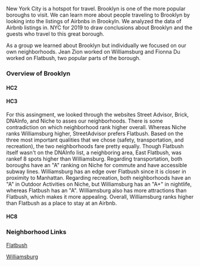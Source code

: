 New York City is a hotspot for travel. Brooklyn is one of the more popular boroughs to visit. We can learn more about people traveling to Brooklyn by looking into the listings of Airbnbs in Brookyln. We analyzed the data of Airbnb listings in. NYC for 2019 to draw conclusions about Brooklyn and the guests who travel to this great borough.  

As a group we learned about Brooklyn but individually we focused on our own neighborhoods. Jean Zion worked on Williamsburg and Fionna Du worked on Flatbush, two popular parts of the borough.  
### Overview of Brooklyn

#### HC2

#### HC3
For this assingment, we looked through the websites Street Advisor, Brick, DNAInfo, and Niche to asses our neighborhoods. There is some contradiction on which neighborhood rank higher overall. Whereas Niche ranks Williamsburg higher, StreetAdvisor prefers Flatbush. Based on the three most important qualities that we chose (safety, transportation, and recreation), the two neighborhoods fare pretty equally. Though Flatbush itself wasn't on the DNAInfo list, a neighboring area, East Flatbush, was rankef 8 spots higher than Williamsburg. Regarding transportation, both boroughs have an "A" ranking on Niche for commute and have accessible subway lines. Williamsburg has an edge over Flatbush since it is closer in proximity to Manhattan. Regarding recreation, both neighborhoods have an "A" in Outdoor Activities on Niche, but Williamsburg has an "A+" in nightlife, whereas Flatbush has an "A". Williamsburg also has more attractions than Flatbush, which makes it more appealing. Overall, Williamsburg ranks higher than Flatbush as a place to stay at an Airbnb.
#### HC8


### Neighborhood Links

[Flatbush](https://fionnadu.github.io/Flatbush/)  

[Williamsburg](https://jmzion.github.io/HC10/)


